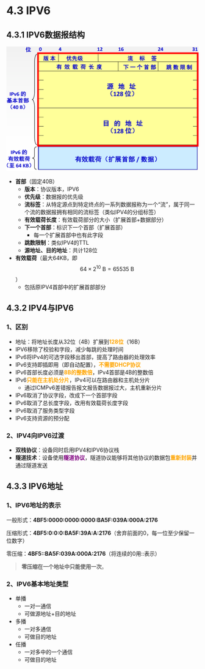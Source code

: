 # 4.3 IPV6

## 4.3.1 IPV6数据报结构

![IPV6数据报结构](../.gitbook/assets/IPV6数据报结构.png)

- **首部**（固定40B）
  - **版本**：协议版本，IPV6
  - **优先级**：数据报的优先级
  - **流标签**：从特定源点到特定终点的一系列数据报称为一个“流”，属于同一个流的数据报拥有相同的流标签（类似IPV4的分组标签）
  - **有效载荷长度**：有效载荷部分的大小（扩展首部+数据部分）
  - **下一个首部**：标识下一个首部（扩展首部）
    - 每一个扩展首部中也有此字段
  - **跳数限制**：类似IPV4的TTL
  - **源地址、目的地址**：共计128位
- **有效载荷**（最大64KB，即$$64 \times 2^{10}\ \text{B}=65535\ \text{B}$$）
  - 包括原IPV4首部中的扩展首部部分

## 4.3.2 IPV4与IPV6

### 1、区别

- 地址：将地址长度从32位（4B）扩展到<font color=orange>**128位**</font>（16B）
- IPV6移除了校验和字段，减少每跳的处理时间
- IPv6将IPv4的可选字段移出首部，提高了路由器的处理效率
- IPv6支持即插即用（即自动配置），<font color=orange>**不需要DHCP协议**</font>
- IPv6首部长度必须是<font color=orange>**8B的整数倍**</font>，IPv4首部是4B的整数倍
- IPv6<font color=orange>**只能在主机处分片**</font>，IPv4可以在路由器和主机处分片
  - 通过ICMPv6差错报告报文报告数据报过大，主机重新分片
- IPv6取消了协议字段，改成下一个首部字段
- IPv6取消了总长度字段，改用有效载荷长度字段
- IPv6取消了服务类型字段
- IPv6支持资源的预分配

### 2、IPV4向IPV6过渡

- **双栈协议**：设备同时启用IPV4和IPV6协议栈
- **隧道技术**：设备使用<font color=purple>**隧道协议**</font>，隧道协议能够将其他协议的数据包<font color=orange>**重新封装**</font>并通过隧道发送

## 4.3.3 IPV6地址

### 1、IPV6地址的表示

一般形式：**4BF5:0000:0000:0000:BA5F:039A:000A:2176**

压缩形式：**4BF5:0:0:0:BA5F:39A:A:2176**（舍弃前面的0，每一位至少保留一位数字）

零压缩：**4BF5::BA5F:039A:000A:2176**（将连续的0用::表示）





> **零压缩在一个地址中只能使用一次**。
>



### 2、IPV6基本地址类型

- 单播
  - 一对一通信
  - 可做源地址+目的地址
- 多播
  - 一对多通信
  - 可做目的地址
- 任播
  - 一对多中的一个通信
  - 可做目的地址

